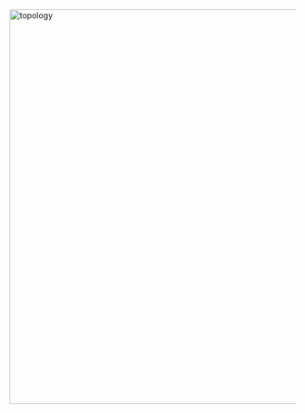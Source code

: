 <img width="1063" height="694" alt="topology" src="https://github.com/user-attachments/assets/7c7b7ffd-b6e4-44c6-a8ff-30c5cf2a001d" />
